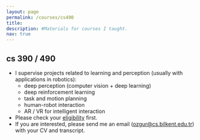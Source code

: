 ```yaml
---
layout: page
permalink: /courses/cs490
title: 
description: #Materials for courses I taught. 
nav: true
---
```


## cs 390 / 490 
- I supervise projects related to learning and perception (usually with applications in robotics): 
    - deep perception (computer vision + deep learning)
    - deep reinforcement learning 
    - task and motion planning 
    - human-robot interaction
    - AR / VR for intelligent interaction
- Please check your [eligibility](https://www.cs.bilkent.edu.tr/~cs490/current/index.html) first.
- If you are interested, please send me an email ([ozgur@cs.bilkent.edu.tr](mailto:ozgur@cs.bilkent.edu.tr)) with your CV and transcript.
